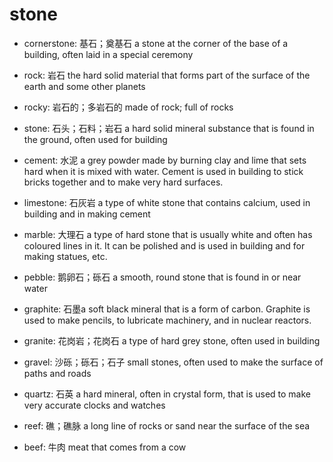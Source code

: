 # stone

- cornerstone: 基石；奠基石 a stone at the corner of the base of a building, often laid in a special ceremony
- rock: 岩石 the hard solid material that forms part of the surface of the earth and some other planets
- rocky: 岩石的；多岩石的 made of rock; full of rocks
- stone: 石头；石料；岩石 a hard solid mineral substance that is found in the ground, often used for building
- cement: 水泥 a grey powder made by burning clay and lime that sets hard when it is mixed with water. Cement is used in building to stick bricks together and to make very hard surfaces.
- limestone: 石灰岩 a type of white stone that contains calcium, used in building and in making cement
- marble: 大理石 a type of hard stone that is usually white and often has coloured lines in it. It can be polished and is used in building and for making statues, etc.

- pebble: 鹅卵石；砾石 a smooth, round stone that is found in or near water

- graphite: 石墨a soft black mineral that is a form of carbon. Graphite is used to make pencils, to lubricate machinery, and in nuclear reactors.
- granite: 花岗岩；花岗石 a type of hard grey stone, often used in building
- gravel: 沙砾；砾石；石子 small stones, often used to make the surface of paths and roads

- quartz: 石英 a hard mineral, often in crystal form, that is used to make very accurate clocks and watches

- reef: 礁；礁脉 a long line of rocks or sand near the surface of the sea
- beef: 牛肉 meat that comes from a cow
